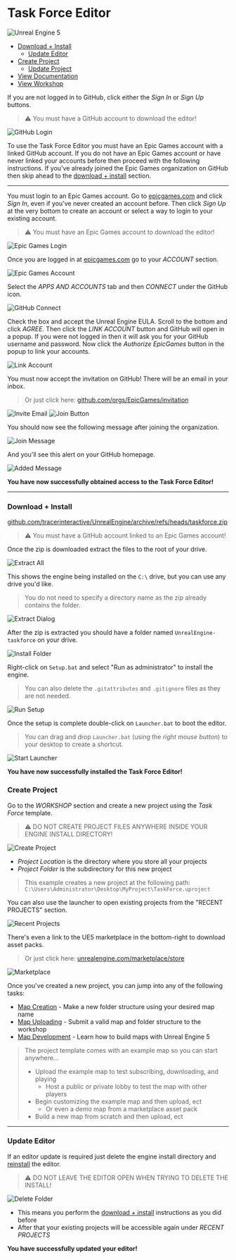 # Task Force Editor

![Unreal Engine 5](https://github.com/tracerinteractive/TaskForce/assets/43829991/e6425103-4c18-41f1-ab3c-2002825fbe44)

* [Download + Install](#download--install)
	* [Update Editor](#update-editor)
* [Create Project](#create-project)
	* [Update Project](#update-project)
* [View Documentation](../../wiki)
* [View Workshop](https://steamcommunity.com/app/611300/workshop/)

If you are not logged in to GitHub, click either the *Sign In* or *Sign Up* buttons.
> :warning: You must have a GitHub account to download the editor!

![GitHub Login](https://github.com/tracerinteractive/TaskForce/assets/43829991/eab20d9f-909b-49bd-8f01-4a40e60b5ee7)

To use the Task Force Editor you must have an Epic Games account with a linked GitHub account. If you do not have an Epic Games account or have never linked your accounts before then proceed with the following instructions. If you've already joined the Epic Games organization on GitHub then skip ahead to the [download + install](#download--install) section.

---

You must login to an Epic Games account. Go to [epicgames.com](https://epicgames.com) and click *Sign In*, even if you've never created an account before. Then click *Sign Up* at the very bottom to create an account or select a way to login to your existing account.
> :warning: You must have an Epic Games account to download the editor!

![Epic Games Login](https://github.com/tracerinteractive/TaskForce/assets/43829991/f0edb2a0-ed69-408b-bdc0-8aa499363261)

Once you are logged in at [epicgames.com](https://epicgames.com) go to your *ACCOUNT* section.

![Epic Games Account](https://github.com/tracerinteractive/TaskForce/assets/43829991/e6ae7a9e-9b3a-47c9-a85f-9c6957fe0f8f)

Select the *APPS AND ACCOUNTS* tab and then *CONNECT* under the GitHub icon.

![GitHub Connect](https://github.com/tracerinteractive/TaskForce/assets/43829991/823b3af5-6a8f-4b77-91b9-2df984e1d96c)

Check the box and accept the Unreal Engine EULA. Scroll to the bottom and click *AGREE*. Then click the *LINK ACCOUNT* button and GitHub will open in a popup. If you were not logged in then it will ask you for your GitHub username and password. Now click the *Authorize EpicGames* button in the popup to link your accounts.

![Link Account](https://github.com/tracerinteractive/TaskForce/assets/43829991/3168aded-58f0-455a-9d1f-0f7d58e6bf6b)

You must now accept the invitation on GitHub! There will be an email in your inbox.
> Or just click here: [github.com/orgs/EpicGames/invitation](https://github.com/orgs/EpicGames/invitation)

![Invite Email](https://github.com/tracerinteractive/TaskForce/assets/43829991/bcb69b2b-c90b-4f71-947d-b4278ecff74c)
![Join Button](https://github.com/tracerinteractive/TaskForce/assets/43829991/232da7f9-6f4a-48e1-8008-5e07c4e74739)

You should now see the following message after joining the organization.

![Join Message](https://github.com/tracerinteractive/TaskForce/assets/43829991/aa7a2ea2-6388-4e88-a3b9-e82784a2254e)

And you'll see this alert on your GitHub homepage.

![Added Message](https://github.com/tracerinteractive/TaskForce/assets/43829991/4d1f38f9-7f88-48f1-8d8f-da996c0158e9)

**You have now successfully obtained access to the Task Force Editor!**

---

### Download + Install

[github.com/tracerinteractive/UnrealEngine/archive/refs/heads/taskforce.zip](https://github.com/tracerinteractive/UnrealEngine/archive/refs/heads/taskforce.zip)
> :warning: You must have a GitHub account linked to an Epic Games account!

Once the zip is downloaded extract the files to the root of your drive.

![Extract All](https://github.com/tracerinteractive/TaskForce/assets/43829991/390f5ca4-53bd-4e21-bc9a-b723fc0d8cbf)

This shows the engine being installed on the `C:\` drive, but you can use any drive you'd like.
> You do not need to specify a directory name as the zip already contains the folder.

![Extract Dialog](https://github.com/tracerinteractive/TaskForce/assets/43829991/5ee77835-ff51-4db0-8d18-8003cd80464d)

After the zip is extracted you should have a folder named `UnrealEngine-taskforce` on your drive.

![Install Folder](https://github.com/tracerinteractive/TaskForce/assets/43829991/ef8e8112-9265-466d-a09f-5da8e5795f4c)

Right-click on `Setup.bat` and select "Run as administrator" to install the engine.
> You can also delete the `.gitattributes` and `.gitignore` files as they are not needed.

![Run Setup](https://github.com/tracerinteractive/TaskForce/assets/43829991/77bbe327-ff39-46bd-b039-c3b810fc9e4e)

Once the setup is complete double-click on `Launcher.bat` to boot the editor.
> You can drag and drop `Launcher.bat` (using the *right mouse button*) to your desktop to create a shortcut.

![Start Launcher](https://github.com/tracerinteractive/TaskForce/assets/43829991/5176a364-7afa-4a57-80f4-7687f430f91b)

**You have now successfully installed the Task Force Editor!**

### Create Project
Go to the *WORKSHOP* section and create a new project using the *Task Force* template.
> :warning: DO NOT CREATE PROJECT FILES ANYWHERE INSIDE YOUR ENGINE INSTALL DIRECTORY! 

![Create Project](https://github.com/tracerinteractive/TaskForce/assets/43829991/0c180102-2720-4adb-92c5-ca1b8b08dd6a)

- *Project Location* is the directory where you store all your projects
- *Project Folder* is the subdirectory for this new project
> This example creates a new project at the following path:  
> `C:\Users\Administrator\Desktop\MyProject\TaskForce.uproject`  

You can also use the launcher to open existing projects from the "RECENT PROJECTS" section.

![Recent Projects](https://github.com/tracerinteractive/TaskForce/assets/43829991/1f465369-4e75-4c4f-87bb-0719bb4b8c60)

There's even a link to the UE5 marketplace in the bottom-right to download asset packs.  
> Or just click here: [unrealengine.com/marketplace/store](https://www.unrealengine.com/marketplace/store)  

![Marketplace](https://github.com/tracerinteractive/TaskForce/assets/43829991/cd5fd3e0-161d-4a19-a1df-f7b29cc78770)

Once you've created a new project, you can jump into any of the following tasks:

* [Map Creation](Documentation/map_create.md) - Make a new folder structure using your desired map name
* [Map Uploading](Documentation/map_upload.md) - Submit a valid map and folder structure to the workshop
* [Map Development](Documentation/map_development.md) - Learn how to build maps with Unreal Engine 5

> The project template comes with an example map so you can start anywhere...
> - Upload the example map to test subscribing, downloading, and playing
> 	- Host a public or private lobby to test the map with other players
> - Begin customizing the example map and then upload, ect
> 	- Or even a demo map from a marketplace asset pack 
> - Build a new map from scratch and then upload, ect

---

### Update Editor

If an editor update is required just delete the engine install directory and [reinstall](#download--install) the editor.
> :warning: DO NOT LEAVE THE EDITOR OPEN WHEN TRYING TO DELETE THE INSTALL!

![Delete Folder](https://github.com/tracerinteractive/TaskForce/assets/43829991/8c1e3537-fce8-46a7-a007-e4db495c3e12)

- This means you perform the [download + install](#download--install) instructions as you did before
- After that your existing projects will be accessible again under *RECENT PROJECTS*

**You have successfully updated your editor!**
